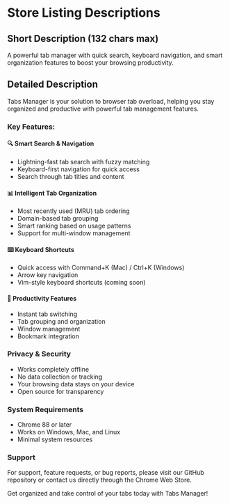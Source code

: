 # Store Listing Descriptions

## Short Description (132 chars max)
A powerful tab manager with quick search, keyboard navigation, and smart organization features to boost your browsing productivity.

## Detailed Description
Tabs Manager is your solution to browser tab overload, helping you stay organized and productive with powerful tab management features.

### Key Features:

#### 🔍 Smart Search & Navigation
- Lightning-fast tab search with fuzzy matching
- Keyboard-first navigation for quick access
- Search through tab titles and content

#### 📊 Intelligent Tab Organization
- Most recently used (MRU) tab ordering
- Domain-based tab grouping
- Smart ranking based on usage patterns
- Support for multi-window management

#### ⌨️ Keyboard Shortcuts
- Quick access with Command+K (Mac) / Ctrl+K (Windows)
- Arrow key navigation
- Vim-style keyboard shortcuts (coming soon)

#### 🎯 Productivity Features
- Instant tab switching
- Tab grouping and organization
- Window management
- Bookmark integration

### Privacy & Security
- Works completely offline
- No data collection or tracking
- Your browsing data stays on your device
- Open source for transparency

### System Requirements
- Chrome 88 or later
- Works on Windows, Mac, and Linux
- Minimal system resources

### Support
For support, feature requests, or bug reports, please visit our GitHub repository or contact us directly through the Chrome Web Store.

Get organized and take control of your tabs today with Tabs Manager! 